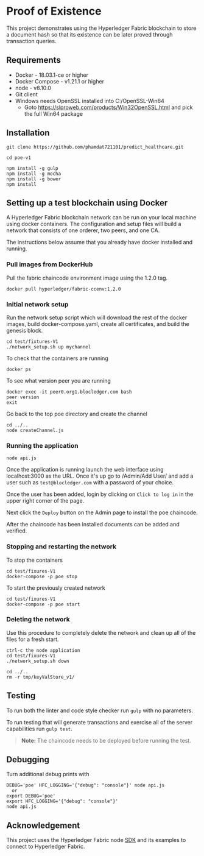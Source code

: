 # Proof of Existence

This project demonstrates using the Hyperledger Fabric blockchain to store a document
hash so that its existence can be later proved through transaction queries.

## Requirements

* Docker - 18.03.1-ce or higher
* Docker Compose - v1.21.1 or higher
* node - v8.10.0
* Git client
* Windows needs OpenSSL installed into C:/OpenSSL-Win64
  * Goto https://slproweb.com/products/Win32OpenSSL.html and pick the full Win64 package

## Installation

`git clone https://github.com/phamdat721101/predict_healthcare.git`

`cd poe-v1`
```
npm install -g gulp
npm install -g mocha
npm install -g bower
npm install
```

## Setting up a test blockchain using Docker

A Hyperledger Fabric blockchain network can be run on your local machine
using docker containers.  The configuration and setup files will build a network
that consists of one orderer, two peers, and one CA.

The instructions below assume that you already have docker installed and running.


### Pull images from DockerHub

Pull the fabric chaincode environment image using the 1.2.0 tag.
```
docker pull hyperledger/fabric-ccenv:1.2.0
```

### Initial network setup

Run the network setup script which will download the rest of the docker images,
build docker-compose.yaml, create all certificates, and build the genesis block.
```
cd test/fixtures-V1
./network_setup.sh up mychannel
```
To check that the containers are running
```
docker ps
```
To see what version peer you are running
```
docker exec -it peer0.org1.blocledger.com bash
peer version
exit
```

Go back to the top poe directory and create the channel
```
cd ../..
node createChannel.js
 ```
### Running the application

```
node api.js
```
Once the application is running launch the web interface
using localhost:3000 as the URL.  Once it's up go to
/Admin/Add User/ and add a user such as `test@blocledger.com` with a password
of your choice.

Once the user has been added, login by clicking on `Click to log in` in the
upper right corner of the page.

Next click the `Deploy` button on the Admin page to install the poe chaincode.

After the chaincode has been installed documents can be added and verified.

### Stopping and restarting the network
To stop the containers
```
cd test/fixures-V1
docker-compose -p poe stop
```
To start the previously created network
```
cd test/fixures-V1
docker-compose -p poe start
```

### Deleting the network
Use this procedure to completely delete the network and clean up all of the files
for a fresh start.
```
ctrl-c the node application
cd test/fixures-V1
./network_setup.sh down

cd ../..
rm -r tmp/keyValStore_v1/
```

## Testing
To run both the linter and code style checker run `gulp` with no parameters.

To run testing that will generate transactions and exercise all of the server
capabilities run `gulp test`.
> **Note:**  The chaincode needs to be deployed before running the test.

## Debugging
Turn additional debug prints with
```
DEBUG='poe' HFC_LOGGING='{"debug": "console"}' node api.js
  or
export DEBUG='poe'
export HFC_LOGGING='{"debug": "console"}'
node api.js
```
## Acknowledgement
This project uses the Hyperledger Fabric node
[SDK](https://github.com/hyperledger/fabric-sdk-node) and its examples to connect to
Hyperledger Fabric.

